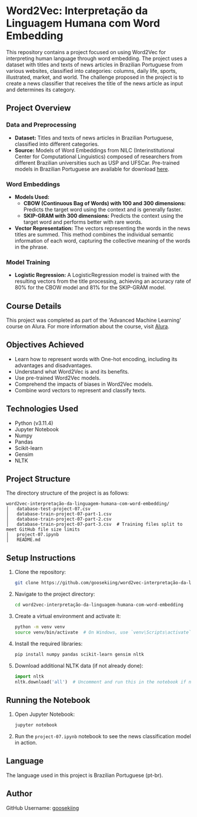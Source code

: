 # Word2Vec: Interpretação da Linguagem Humana com Word Embedding

This repository contains a project focused on using Word2Vec for interpreting human language through word embedding. The project uses a dataset with titles and texts of news articles in Brazilian Portuguese from various websites, classified into categories: columns, daily life, sports, illustrated, market, and world. The challenge proposed in the project is to create a news classifier that receives the title of the news article as input and determines its category.

## Project Overview

### Data and Preprocessing
- **Dataset:** Titles and texts of news articles in Brazilian Portuguese, classified into different categories.
- **Source:** Models of Word Embeddings from NILC (Interinstitutional Center for Computational Linguistics) composed of researchers from different Brazilian universities such as USP and UFSCar. Pre-trained models in Brazilian Portuguese are available for download [here](http://nilc.icmc.usp.br/nilc/index.php/repositorio-de-word-embeddings-do-nilc).

### Word Embeddings
- **Models Used:**
  - **CBOW (Continuous Bag of Words) with 100 and 300 dimensions:** Predicts the target word using the context and is generally faster.
  - **SKIP-GRAM with 300 dimensions:** Predicts the context using the target word and performs better with rare words.
- **Vector Representation:** The vectors representing the words in the news titles are summed. This method combines the individual semantic information of each word, capturing the collective meaning of the words in the phrase.

### Model Training
- **Logistic Regression:** A LogisticRegression model is trained with the resulting vectors from the title processing, achieving an accuracy rate of 80% for the CBOW model and 81% for the SKIP-GRAM model.

## Course Details
This project was completed as part of the 'Advanced Machine Learning' course on Alura. For more information about the course, visit [Alura](https://cursos.alura.com.br/formacao-machine-learning-avancada).

## Objectives Achieved
- Learn how to represent words with One-hot encoding, including its advantages and disadvantages.
- Understand what Word2Vec is and its benefits.
- Use pre-trained Word2Vec models.
- Comprehend the impacts of biases in Word2Vec models.
- Combine word vectors to represent and classify texts.

## Technologies Used
- Python (v3.11.4)
- Jupyter Notebook
- Numpy
- Pandas
- Scikit-learn
- Gensim
- NLTK

## Project Structure
The directory structure of the project is as follows:
```
word2vec-interpretação-da-linguagem-humana-com-word-embedding/
│   database-test-project-07.csv        
│   database-train-project-07-part-1.csv
│   database-train-project-07-part-2.csv
│   database-train-project-07-part-3.csv  # Training files split to meet GitHub file size limits
│   project-07.ipynb
│   README.md
```

## Setup Instructions
1. Clone the repository:
   ```sh
   git clone https://github.com/goosekiing/word2vec-interpretação-da-linguagem-humana-com-word-embedding.git
   ```
2. Navigate to the project directory:
   ```sh
   cd word2vec-interpretação-da-linguagem-humana-com-word-embedding
   ```
3. Create a virtual environment and activate it:
   ```sh
   python -m venv venv
   source venv/bin/activate  # On Windows, use `venv\Scripts\activate`
   ```
4. Install the required libraries:
   ```sh
   pip install numpy pandas scikit-learn gensim nltk
   ```
5. Download additional NLTK data (if not already done):
   ```python
   import nltk
   nltk.download('all')  # Uncomment and run this in the notebook if needed
   ```

## Running the Notebook
1. Open Jupyter Notebook:
   ```sh
   jupyter notebook
   ```
2. Run the `project-07.ipynb` notebook to see the news classification model in action.

## Language
The language used in this project is Brazilian Portuguese (pt-br).

## Author
GitHub Username: [goosekiing](https://github.com/goosekiing)
